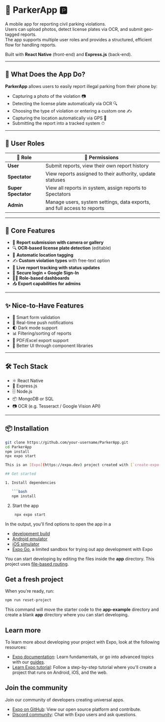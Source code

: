 # 🚗 ParkerApp 🅿️

A mobile app for reporting civil parking violations.  
Users can upload photos, detect license plates via OCR, and submit geo-tagged reports.  
The app supports multiple user roles and provides a structured, efficient flow for handling reports.

Built with **React Native** (front-end) and **Express.js** (back-end).

---

## 📱 What Does the App Do?

**ParkerApp** allows users to easily report illegal parking from their phone by:

- Capturing a photo of the violation 📷  
- Detecting the license plate automatically via OCR 🔍  
- Choosing the type of violation or entering a custom one ✍️  
- Capturing the location automatically via GPS 📍  
- Submitting the report into a tracked system ⏱  

---

## 👥 User Roles

| 🧑 Role            | 🚦 Permissions                                                                 |
|-------------------|-------------------------------------------------------------------------------|
| **User**           | Submit reports, view their own report history                                |
| **Spectator**      | View reports assigned to their authority, update statuses                    |
| **Super Spectator**| View all reports in system, assign reports to Spectators                     |
| **Admin**          | Manage users, system settings, data exports, and full access to reports      |

---

## 🚀 Core Features

- 📸 **Report submission with camera or gallery**
- 🔍 **OCR-based license plate detection** (editable)
- 📍 **Automatic location tagging**
- ✍️ **Custom violation types** with free-text option
- 🧭 **Live report tracking with status updates**
- 🔐 **Secure login + Google Sign-In**
- 🧑‍💻 **Role-based dashboards**
- 📤 **Export capabilities for admins**

---

## ✨ Nice-to-Have Features

- 🧠 Smart form validation
- 🔔 Real-time push notifications
- 🌓 Dark mode support
- 📊 Filtering/sorting of reports
- 📄 PDF/Excel export support
- 🎨 Better UI through component libraries

---

## 🛠 Tech Stack

- ⚛️ React Native  
- 🚀 Express.js  
- 🗄️ Node.js  
- 📦 MongoDB or SQL  
- 📷 OCR (e.g. Tesseract / Google Vision API)

---

## 📦 Installation

```bash
git clone https://github.com/your-username/ParkerApp.git
cd ParkerApp
npm install
npx expo start

This is an [Expo](https://expo.dev) project created with [`create-expo-app`](https://www.npmjs.com/package/create-expo-app).

## Get started

1. Install dependencies

   ```bash
   npm install
   ```

2. Start the app

   ```bash
    npx expo start
   ```

In the output, you'll find options to open the app in a

- [development build](https://docs.expo.dev/develop/development-builds/introduction/)
- [Android emulator](https://docs.expo.dev/workflow/android-studio-emulator/)
- [iOS simulator](https://docs.expo.dev/workflow/ios-simulator/)
- [Expo Go](https://expo.dev/go), a limited sandbox for trying out app development with Expo

You can start developing by editing the files inside the **app** directory. This project uses [file-based routing](https://docs.expo.dev/router/introduction).

## Get a fresh project

When you're ready, run:

```bash
npm run reset-project
```

This command will move the starter code to the **app-example** directory and create a blank **app** directory where you can start developing.

## Learn more

To learn more about developing your project with Expo, look at the following resources:

- [Expo documentation](https://docs.expo.dev/): Learn fundamentals, or go into advanced topics with our [guides](https://docs.expo.dev/guides).
- [Learn Expo tutorial](https://docs.expo.dev/tutorial/introduction/): Follow a step-by-step tutorial where you'll create a project that runs on Android, iOS, and the web.

## Join the community

Join our community of developers creating universal apps.

- [Expo on GitHub](https://github.com/expo/expo): View our open source platform and contribute.
- [Discord community](https://chat.expo.dev): Chat with Expo users and ask questions.
